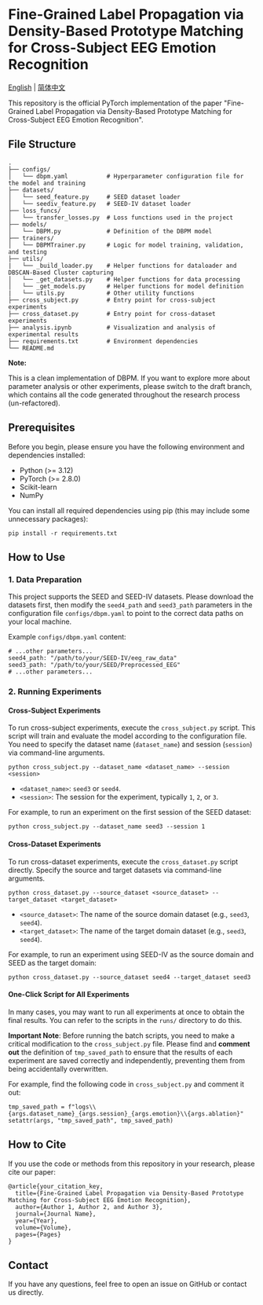 

# Fine-Grained Label Propagation via Density-Based Prototype Matching for Cross-Subject EEG Emotion Recognition

[English](./README.md) | [简体中文](./README_zh.md)

This repository is the official PyTorch implementation of the paper "Fine-Grained Label Propagation via Density-Based Prototype Matching for Cross-Subject EEG Emotion Recognition".

## File Structure

```
.
├── configs/
│   └── dbpm.yaml           # Hyperparameter configuration file for the model and training
├── datasets/
│   └── seed_feature.py     # SEED dataset loader
│   └── seediv_feature.py   # SEED-IV dataset loader
├── loss_funcs/
│   └── transfer_losses.py  # Loss functions used in the project
├── models/
│   └── DBPM.py             # Definition of the DBPM model
├── trainers/
│   └── DBPMTrainer.py      # Logic for model training, validation, and testing
├── utils/
|   └── _build_loader.py    # Helper functions for dataloader and DBSCAN-Based Cluster capturing
│   └── _get_datasets.py    # Helper functions for data processing
│   └── _get_models.py      # Helper functions for model definition
|   └── utils.py            # Other utility functions
├── cross_subject.py        # Entry point for cross-subject experiments
├── cross_dataset.py        # Entry point for cross-dataset experiments
├── analysis.ipynb          # Visualization and analysis of experimental results
├── requirements.txt        # Environment dependencies
└── README.md
```

**Note:**

This is a clean implementation of DBPM. If you want to explore more about parameter analysis or other experiments, please switch to the draft branch, which contains all the code generated throughout the research process (un-refactored).


## Prerequisites

Before you begin, please ensure you have the following environment and dependencies installed:

- Python (>= 3.12)
- PyTorch (>= 2.8.0)
- Scikit-learn
- NumPy

You can install all required dependencies using pip (this may include some unnecessary packages):

```
pip install -r requirements.txt
```

## How to Use

### 1. Data Preparation

This project supports the SEED and SEED-IV datasets. Please download the datasets first, then modify the `seed4_path` and `seed3_path` parameters in the configuration file `configs/dbpm.yaml` to point to the correct data paths on your local machine.

Example `configs/dbpm.yaml` content:

```
# ...other parameters...
seed4_path: "/path/to/your/SEED-IV/eeg_raw_data"
seed3_path: "/path/to/your/SEED/Preprocessed_EEG"
# ...other parameters...
```

### 2. Running Experiments

#### Cross-Subject Experiments

To run cross-subject experiments, execute the `cross_subject.py` script. This script will train and evaluate the model according to the configuration file. You need to specify the dataset name (`dataset_name`) and session (`session`) via command-line arguments.

```
python cross_subject.py --dataset_name <dataset_name> --session <session>
```

- `<dataset_name>`: `seed3` or `seed4`.
- `<session>`: The session for the experiment, typically `1`, `2`, or `3`.

For example, to run an experiment on the first session of the SEED dataset:

```
python cross_subject.py --dataset_name seed3 --session 1
```

#### Cross-Dataset Experiments

To run cross-dataset experiments, execute the `cross_dataset.py` script directly. Specify the source and target datasets via command-line arguments.

```
python cross_dataset.py --source_dataset <source_dataset> --target_dataset <target_dataset>
```

- `<source_dataset>`: The name of the source domain dataset (e.g., `seed3`, `seed4`).
- `<target_dataset>`: The name of the target domain dataset (e.g., `seed3`, `seed4`).

For example, to run an experiment using SEED-IV as the source domain and SEED as the target domain:

```
python cross_dataset.py --source_dataset seed4 --target_dataset seed3
```

#### One-Click Script for All Experiments

In many cases, you may want to run all experiments at once to obtain the final results. You can refer to the scripts in the `runs/` directory to do this.

**Important Note**: Before running the batch scripts, you need to make a critical modification to the `cross_subject.py` file. Please find and **comment out** the definition of `tmp_saved_path` to ensure that the results of each experiment are saved correctly and independently, preventing them from being accidentally overwritten.

For example, find the following code in `cross_subject.py` and comment it out:

```
tmp_saved_path = f"logs\\{args.dataset_name}_{args.session}_{args.emotion}\\{args.ablation}"
setattr(args, "tmp_saved_path", tmp_saved_path)
```

## How to Cite

If you use the code or methods from this repository in your research, please cite our paper:

```
@article{your_citation_key,
  title={Fine-Grained Label Propagation via Density-Based Prototype Matching for Cross-Subject EEG Emotion Recognition},
  author={Author 1, Author 2, and Author 3},
  journal={Journal Name},
  year={Year},
  volume={Volume},
  pages={Pages}
}
```

## Contact

If you have any questions, feel free to open an issue on GitHub or contact us directly.
